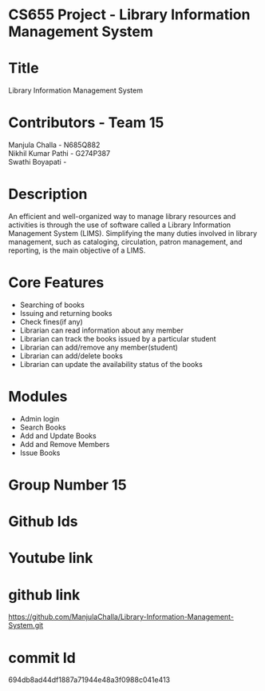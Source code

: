 # CS655 Project - Library Information Management System
# Title
Library Information Management System
# Contributors - Team 15
Manjula Challa          - N685Q882  
Nikhil Kumar Pathi   - G274P387  
Swathi Boyapati    -
# Description
An efficient and well-organized way to manage library resources and activities is through the use of software called a Library Information Management System (LIMS). Simplifying the many duties involved in library management, such as cataloging, circulation, patron management, and reporting, is the main objective of a LIMS.
# Core Features
- Searching of books  
- Issuing and returning books  
- Check fines(if any)  
- Librarian can read information about any member  
- Librarian can track the books issued by a particular student  
- Librarian can add/remove any member(student)  
- Librarian can add/delete books  
- Librarian can update the availability status of the books
# Modules
- Admin login
- Search Books
- Add and Update Books
- Add and Remove Members
- Issue Books
# Group Number 15
# Github Ids

# Youtube link

# github link
https://github.com/ManjulaChalla/Library-Information-Management-System.git
# commit Id 
694db8ad44df1887a71944e48a3f0988c041e413
